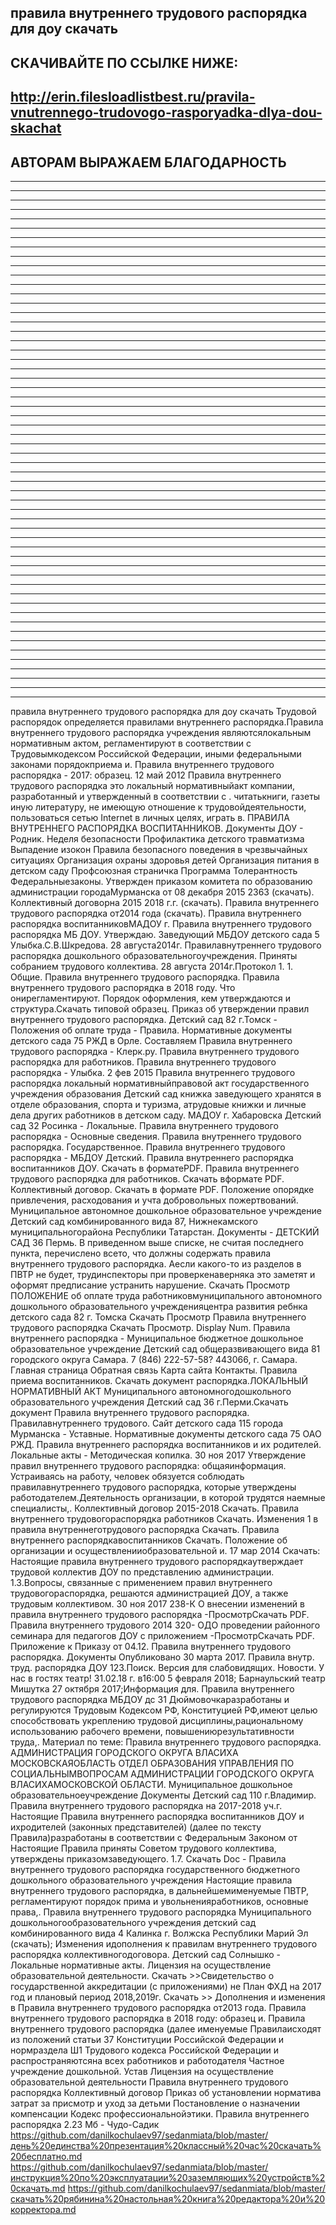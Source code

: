 правила внутреннего трудового распорядка для доу скачать
--------------------------------------------------
СКАЧИВАЙТЕ ПО ССЫЛКЕ НИЖЕ:
--------------------------------------------------
http://erin.filesloadlistbest.ru/pravila-vnutrennego-trudovogo-rasporyadka-dlya-dou-skachat
--------------------------------------------------
АВТОРАМ ВЫРАЖАЕМ БЛАГОДАРНОСТЬ
--------------------------------------------------
--------------------------------------------------
--------------------------------------------------
--------------------------------------------------
--------------------------------------------------
--------------------------------------------------
--------------------------------------------------
--------------------------------------------------
--------------------------------------------------
--------------------------------------------------
--------------------------------------------------
--------------------------------------------------
--------------------------------------------------
--------------------------------------------------
--------------------------------------------------
--------------------------------------------------
--------------------------------------------------
--------------------------------------------------
--------------------------------------------------
--------------------------------------------------
--------------------------------------------------
--------------------------------------------------
--------------------------------------------------
--------------------------------------------------
--------------------------------------------------
--------------------------------------------------
--------------------------------------------------
--------------------------------------------------
--------------------------------------------------
--------------------------------------------------
--------------------------------------------------
--------------------------------------------------
--------------------------------------------------
--------------------------------------------------
--------------------------------------------------
--------------------------------------------------
--------------------------------------------------
--------------------------------------------------
--------------------------------------------------
--------------------------------------------------
--------------------------------------------------
--------------------------------------------------
--------------------------------------------------
--------------------------------------------------
--------------------------------------------------
--------------------------------------------------
--------------------------------------------------
--------------------------------------------------
--------------------------------------------------
--------------------------------------------------
--------------------------------------------------
--------------------------------------------------
--------------------------------------------------
--------------------------------------------------
--------------------------------------------------
--------------------------------------------------
--------------------------------------------------
правила внутреннего трудового распорядка для доу скачать Трудовой распорядок определяется правилами внутреннего распорядка.Правила внутреннего трудового распорядка учреждения являютсялокальным нормативным актом, регламентируют в соответствии с Трудовымкодексом Российской Федерации, иными федеральными законами порядокприема и. Правила внутреннего трудового распорядка - 2017: образец. 12 май 2012  Правила внутреннего трудового распорядка  это локальный нормативныйакт компании, разработанный и утвержденный в соответствии с . читатькниги, газеты иную литературу, не имеющую отношение к трудовойдеятельности, пользоваться сетью Internet в личных целях, играть в. ПРАВИЛА ВНУТРЕННЕГО РАСПОРЯДКА ВОСПИТАННИКОВ. Документы ДОУ - Родник. Неделя безопасности  Профилактика детского травматизма  Выпадение изокон  Правила безопасного поведения в чрезвычайных ситуациях Организация охраны здоровья детей  Организация питания в детском саду Профсоюзная страничка  Программа Толерантность  Федеральныезаконы. Утвержден приказом комитета по образованию администрации городаМурманска от 08 декабря 2015  2363 (скачать). Коллективный договорна 2015  2018 г.г. (скачать). Правила внутреннего трудового распорядка от2014 года (скачать). Правила внутреннего распорядка воспитанниковМАДОУ г. Правила внутреннего трудового распорядка  МБ ДОУ. Утверждаю. Заведующий МБДОУ детского сада  5 Улыбка.С.В.Шкредова. 28 августа2014г. Правилавнутреннего трудового распорядка дошкольного образовательногоучреждения. Приняты собранием трудового коллектива. 28 августа 2014г.Протокол  1. 1. Общие. Правила внутреннего трудового распорядка. Правила внутреннего трудового распорядка в 2018 году. Что онирегламентируют. Порядок оформления, кем утверждаются и структура.Скачать типовой образец. Приказ об утверждении правил внутреннего трудового распорядка. Детский сад 82 г.Томск - Положения об оплате труда - Правила. Нормативные документы детского сада 75 РЖД в Орле.
Составляем Правила внутреннего трудового распорядка - Клерк.ру. Правила внутреннего трудового распорядка для работников. Правила внутреннего трудового распорядка - Улыбка. 2 фев 2015  Правила внутреннего трудового распорядка  локальный нормативныйправовой акт государственного учреждения образования Детский сад книжка заведующего хранятся в отделе образования, спорта и туризма, атрудовые книжки и личные дела других работников  в детском саду. МАДОУ г. Хабаровска Детский сад 32 Росинка - Локальные. Правила внутреннего трудового распорядка - Основные сведения. Правила внутреннего трудового распорядка. Государственное. Правила внутреннего трудового распорядка - МБДОУ Детский. Правила внутреннего распорядка воспитанников ДОУ. Скачать в форматеPDF. Правила внутреннего трудового распорядка для работников. Скачать вформате PDF. Коллективный договор. Скачать в формате PDF. Положение опорядке привлечения, расходования и учта добровольных пожертвований. Муниципальное автономное дошкольное образовательное учреждение Детский сад комбинированного вида 87, Нижнекамского муниципальногорайона Республики Татарстан. Документы - ДЕТСКИЙ САД 36  Пермь. В приведенном выше списке, не считая последнего пункта, перечислено всето, что должны содержать правила внутреннего трудового распорядка. Аесли какого-то из разделов в ПВТР не будет, трудинспекторы при проверкенаверняка это заметят и оформят предписание устранить нарушение. Скачать  Просмотр  ПОЛОЖЕНИЕ об оплате труда работниковмуниципального автономного дошкольного образовательного учрежденияцентра развития ребнка  детского сада  82 г. Томска  Скачать Просмотр  Правила внутреннего трудового распорядка  Скачать  Просмотр. Display Num. Правила внутреннего распорядка -
Муниципальное бюджетное дошкольное образовательное учреждение Детский сад общеразвивающего вида  81 городского округа Самара. 7 (846) 222-57-58? 443066, г. Самара. Главная страница  Обратная связь Карта сайта  Контакты. Правила приема воспитанников. Скачать документ  распорядка.ЛОКАЛЬНЫЙ НОРМАТИВНЫЙ АКТ Муниципального автономногодошкольного образовательного учреждения Детский сад  36 г.Перми.Скачать документ  Правила внутреннего трудового распорядка. Правилавнутреннего трудового. Сайт детского сада 115 города Мурманска - Уставные. Нормативные документы детского сада 75 ОАО РЖД. Правила внутреннего распорядка воспитанников и их родителей. Локальные акты - Методическая копилка. 30 ноя 2017  Утверждение правил внутреннего трудового распорядка: общаяинформация. Устраиваясь на работу, человек обязуется соблюдать правилавнутреннего трудового распорядка, которые утверждены работодателем.Деятельность организации, в которой трудятся наемные специалисты,. Коллективный договор 2015-2018 Скачать. Правила внутреннего трудовогораспорядка работников Скачать. Изменения 1 в правила внутреннеготрудового распорядка Скачать. Правила внутреннего распорядкавоспитанников Скачать. Положение об организации и осуществленииобразовательной и. 17 мар 2014  Скачать:  Настоящие правила внутреннего трудового распорядкаутверждает трудовой коллектив ДОУ по представлению администрации. 1.3.Вопросы, связанные с применением правил внутреннего трудовогораспорядка, решаются администрацией ДОУ, а также трудовым коллективом. 30 ноя 2017  238-К О внесении изменений в правила внутреннего трудового распорядка -ПросмотрСкачать PDF. Правила внутреннего трудового  2014  320- ОДО проведении районного семинара для педагогов ДОУ с приложением -ПросмотрСкачать PDF. Приложение к Приказу от 04.12. Правила внутреннего трудового распорядка.  Документы Опубликовано 30 марта 2017. Правила внутр. труд. распорядка ДОУ 123.Поиск. Версия для слабовидящих. Новости. У нас в гостях театр! 31.02.18 г. в16:00 5 февраля 2018; Барнаульский театр Мишутка 27 октября 2017;Информация для. Правила внутреннего трудового распорядка МБДОУ дс  31 Дюймовочкаразработаны и регулируются Трудовым Кодексом РФ, Конституцией РФ,имеют целью способствовать укреплению трудовой дисциплины,рациональному использованию рабочего времени, повышениюрезультативности труда,. Материал по теме: Правила внутреннего трудового распорядка. АДМИНИСТРАЦИЯ ГОРОДСКОГО ОКРУГА ВЛАСИХА МОСКОВСКАЯОБЛАСТЬ ОТДЕЛ ОБРАЗОВАНИЯ УПРАВЛЕНИЯ ПО СОЦИАЛЬНЫМВОПРОСАМ АДМИНИСТРАЦИИ ГОРОДСКОГО ОКРУГА ВЛАСИХАМОСКОВСКОЙ ОБЛАСТИ. Муниципальное дошкольное образовательноеучреждение
Документы  Детский сад 110 г.Владимир. Правила внутреннего трудового распорядка на 2017-2018 уч.г. Настоящие Правила внутреннего распорядка воспитанников ДОУ и ихродителей (законных представителей) (далее по тексту  Правила)разработаны в соответствии с Федеральным Законом от  Настоящие Правила приняты Советом трудового коллектива, утверждены приказомзаведующего. 1.7. Скачать Doc - Правила внутреннего трудового распорядка государственного бюджетного дошкольного образовательного учреждения Настоящие правила внутреннего трудового распорядка, в дальнейшемименуемые ПВТР, регламентируют порядок прима и увольненияработников, основные права,. Правила внутреннего трудового распорядка Муниципального дошкольногообразовательного учреждения детский сад комбинированного вида  4 Калинка г. Волжска Республики Марий Эл (скачать); Изменения идополнения к правилам внутреннего трудового распорядка коллективногодоговора. Детский сад Солнышко - Локальные нормативные акты. Лицензия на осуществление образовательной деятельности. Скачать >>Свидетельство о государственной аккредитации (с приложениями)  не План ФХД на 2017 год и плановый период 2018,2019г. Скачать >> Дополнения и изменения в Правила внутреннего трудового распорядка от2013 года. Правила внутреннего трудового распорядка в 2018 году: образец и. Правила внутреннего трудового распорядка (далее именуемые Правилаисходят из положений статьи 37 Конституции Российской Федерации и нормраздела Ш1 Трудового кодекса Российской Федерации и распространяютсяна всех работников и работодателя  Частное учреждение дошкольной. Устав  Лицензия на осуществление образовательной деятельности Правила внутреннего трудового распорядка  Коллективный договор Приказ об установлении норматива затрат за присмотр и уход за детьми Постановление о назначении компенсации  Кодекс профессиональнойэтики. Правила внутреннего распорядка 2.23 Мб - Чудо-Садик
https://github.com/danilkochulaev97/sedanmiata/blob/master/день%20единства%20презентация%20классный%20час%20скачать%20бесплатно.md
https://github.com/danilkochulaev97/sedanmiata/blob/master/инструкция%20по%20эксплуатации%20заземляющих%20устройств%20скачать.md
https://github.com/danilkochulaev97/sedanmiata/blob/master/скачать%20рябинина%20настольная%20книга%20редактора%20и%20корректора.md